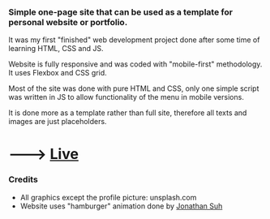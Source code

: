 ### Simple one-page site that can be used as a template for personal website or portfolio.

It was my first "finished" web development project done after some time of learning HTML, CSS and JS.

Website is fully responsive and was coded with "mobile-first" methodology. It uses Flexbox and CSS grid.

Most of the site was done with pure HTML and CSS, only one simple script was written in JS to allow functionality of the menu in mobile versions.

It is done more as a template rather than full site, therefore all texts and images are just placeholders.

# ---> [Live](https://maciejkorolik.github.io/Portfolio-website)

### Credits
- All graphics except the profile picture: unsplash.com
- Website uses "hamburger" animation done by [Jonathan Suh](https://github.com/jonsuh/hamburgers)



 
